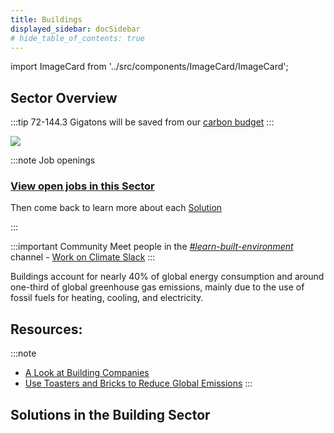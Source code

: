 ```yaml
---
title: Buildings
displayed_sidebar: docSidebar
# hide_table_of_contents: true
---
```

import ImageCard from '../src/components/ImageCard/ImageCard';

## Sector Overview

:::tip 72-144.3 Gigatons will be saved from our [carbon budget](../glossary/#carbon-budget)
:::

![](/../static/img/buildings.jpg)

:::note Job openings
### [View open jobs in this Sector](https://climatebase.org/jobs?l=&q=&sectors=Buildings&p=0&remote=false)

Then come back to learn more about each [Solution](#solutions-in-this-sector)

<!--This is the best strategy to accelerate your expertise as a top candidate-->
:::

:::important Community
Meet people in the *[#learn-built-environment](https://app.slack.com/client/T017M28BLSG/C033K3U1ZQR)* channel - [Work on Climate Slack](https://workonclimate.org)
:::

Buildings account for nearly 40% of global energy consumption and around one-third of global greenhouse gas emissions, mainly due to the use of fossil fuels for heating, cooling, and electricity. 

## Resources:

:::note
- [A Look at Building Companies](https://www.climatedrift.com/p/a-look-at-building-companies?utm_source=%2Fsearch%2Finsulation&utm_medium=reader2)
- [Use Toasters and Bricks to Reduce Global Emissions](https://www.climatedrift.com/p/how-to-use-toasters-and-bricks-to)
:::

## Solutions in the Building Sector

<div style={{ display: 'flex', flexWrap: 'wrap'}}>

  <ImageCard
  title="Alternative Refrigerants"
  description="Substitutes for traditional refrigerants with lower Global Warming Potential, reducing greenhouse gas emissions."
  imageUrl="/img/co2-refrigeration.jpg"
  linkUrl="../solution-alternative-refrigerants"
/>

  <ImageCard
    title="Biogas for Cooking"
    description="Use of biogas, produced from organic waste, as a clean and renewable cooking fuel."
    imageUrl="/img/biogas-for-cooking.jpg"
    linkUrl="../solution-biogas-for-cooking"
  />

  <ImageCard
    title="Building Automation Systems"
    description="Integrated technology controlling building operations for energy efficiency and occupant comfort."
    imageUrl="/img/building-automation.png"
    linkUrl="../solution-building-automation-systems"
  />

  <ImageCard
    title="Building Retrofitting"
    description="Process of upgrading existing buildings with energy-efficient measures to reduce energy consumption."
    imageUrl="/img/building-retrofitting.jpg"
    linkUrl="../solution-building-retrofitting"
  />

  <ImageCard
    title="Clean Cooking"
    description="Adoption of clean and efficient cooking technologies to reduce indoor air pollution and emissions."
    imageUrl="/img/clean-cooking.jpg"
    linkUrl="../solution-clean-cooking"
  />

  <ImageCard
    title="District Heating"
    description="Centralized heating systems that supply thermal energy to multiple buildings, increasing energy efficiency."
    imageUrl="/img/district-heating.jpg"
    linkUrl="../solution-district-heating"
  />

  <ImageCard
    title="Dynamic Glass"
    description="Smart glass technology that adapts its tint in response to changing environmental conditions, reducing energy use."
    imageUrl="/img/dynamic-glass.jpg"
    linkUrl="../solution-dynamic-glass"
  />

  <ImageCard
    title="Green and Cool Roofs"
    description="Roofing systems with vegetation or reflective materials to reduce heat absorption and energy consumption."
    imageUrl="/img/green-roofing.png"
    linkUrl="../solution-green-and-cool-roofs"
  />

  <ImageCard
    title="High-Efficiency Heat Pumps"
    description="Heat pumps that efficiently transfer heat between indoor and outdoor environments for heating and cooling."
    imageUrl="/img/high-efficiency-heat-pumps.png"
    linkUrl="../solution-high-efficiency-heat-pumps"
  />

  <ImageCard
    title="High-Performance Glass"
    description="Advanced glass technology that enhances insulation and energy efficiency in buildings."
    imageUrl="/img/high-performance-glass.png"
    linkUrl="../solution-high-performance-glass"
  />

  <ImageCard
    title="Insulation"
    description="Materials used to prevent heat loss or gain, improving energy efficiency in buildings."
    imageUrl="/img/insulation.jpg"
    linkUrl="../solution-insulation"
  />

  <ImageCard
    title="Low-Flow Fixtures"
    description="Water fixtures designed to reduce water consumption and promote efficient water use."
    imageUrl="/img/low-flow-fixtures.png"
    linkUrl="../solution-low-flow-fixtures"
  />

  <ImageCard
    title="Net Zero Buildings"
    description="Buildings designed to produce as much energy as they consume, achieving net-zero emissions."
    imageUrl="/img/net-zero-buildings.jpg"
    linkUrl="../solution-net-zero-buildings"
  />

  <ImageCard
    title="Refrigerant Management"
    description="Effective management and proper disposal of refrigerants to minimize emissions of potent greenhouse gases."
    imageUrl="/img/refrigerant-management.png"
    linkUrl="../solution-refrigerant-management"
  />

  <ImageCard
    title="Smart Thermostats"
    description="Thermostats equipped with intelligent controls for optimized heating and cooling, reducing energy waste."
    imageUrl="/img/smart-thermostats.webp"
    linkUrl="../solution-smart-thermostats"
  />

  <ImageCard
    title="Solar Hot Water"
    description="Utilization of solar energy to heat water for various applications, including domestic use and space heating."
    imageUrl="/img/solar-hot-water.webp"
    linkUrl="../solution-solar-hot-water"
  />

</div>

